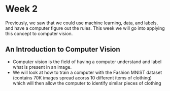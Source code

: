 # Week 2

Previously, we saw that we could use machine learning, data, and labels, and have a computer figure out the rules. This week we will go into applying this concept to computer vision.

## An Introduction to Computer Vision

- Computer vision is the field of having a computer understand and label what is present in an image.
- We will look at how to train a computer with the Fashion MNIST dataset (contains 70K images spread acorss 10 different items of clothing) which will then allow the computer to identify similar pieces of clothing
